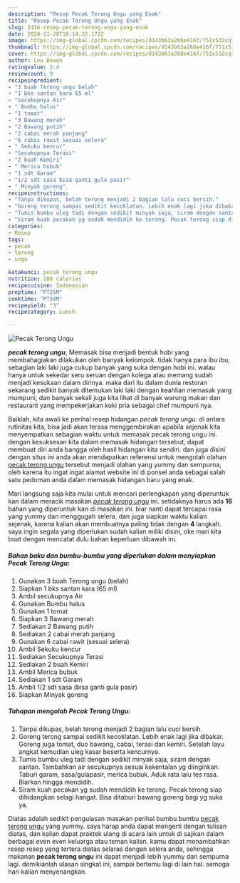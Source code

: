 ```yaml
---
description: "Resep Pecak Terong Ungu yang Enak"
title: "Resep Pecak Terong Ungu yang Enak"
slug: 2416-resep-pecak-terong-ungu-yang-enak
date: 2020-11-28T18:14:32.172Z
image: https://img-global.cpcdn.com/recipes/d143b63a268e416f/751x532cq70/pecak-terong-ungu-foto-resep-utama.jpg
thumbnail: https://img-global.cpcdn.com/recipes/d143b63a268e416f/751x532cq70/pecak-terong-ungu-foto-resep-utama.jpg
cover: https://img-global.cpcdn.com/recipes/d143b63a268e416f/751x532cq70/pecak-terong-ungu-foto-resep-utama.jpg
author: Lou Bowen
ratingvalue: 3.4
reviewcount: 9
recipeingredient:
- "3 buah Terong ungu belah"
- "1 bks santan kara 65 ml"
- "secukupnya Air"
- " Bumbu halus"
- "1 tomat"
- "3 Bawang merah"
- "2 Bawang putih"
- "2 cabai merah panjang"
- "6 cabai rawit sesuai selera"
- " Sekuku kencur"
- "Secukupnya Terasi"
- "2 buah Kemiri"
- " Merica bubuk"
- "1 sdt Garam"
- "1/2 sdt sasa bisa ganti gula pasir"
- " Minyak goreng"
recipeinstructions:
- "Tanpa dikupas, belah terong menjadi 2 bagian lalu cuci bersih."
- "Goreng terong sampai sedikit kecoklatan. Lebih enak lagi jika dibakar. Goreng juga tomat, duo bawang, cabai, terasi dan kemiri. Setelah layu angkat kemudian uleg kasar beserta kencurnya."
- "Tumis bumbu uleg tadi dengan sedikit minyak saja, siram dengan santan. Tambahkan air secukupnya sesuai kekentalan yg diinginkan. Taburi garam, sasa/gulapasir, merica bubuk. Aduk rata lalu tes rasa. Biarkan hingga mendidih."
- "Siram kuah pecakan yg sudah mendidih ke terong. Pecak terong siap dihidangkan selagi hangat. Bisa ditaburi bawang goreng bagi yg suka ya."
categories:
- Resep
tags:
- pecak
- terong
- ungu

katakunci: pecak terong ungu 
nutrition: 288 calories
recipecuisine: Indonesian
preptime: "PT25M"
cooktime: "PT38M"
recipeyield: "3"
recipecategory: Lunch

---
```



![Pecak Terong Ungu](https://img-global.cpcdn.com/recipes/d143b63a268e416f/751x532cq70/pecak-terong-ungu-foto-resep-utama.jpg)

<b><i>pecak terong ungu</i></b>, Memasak bisa menjadi bentuk hobi yang membahagiakan dilakukan oleh banyak kelompok. tidak hanya para ibu ibu, sebagian laki laki juga cukup banyak yang suka dengan hobi ini. walau hanya untuk sekedar seru seruan dengan kolega atau memang sudah menjadi kesukaan dalam dirinya. maka dari itu dalam dunia restoran sekarang sedikit banyak ditemukan laki laki dengan keahlian memasak yang mumpuni, dan banyak sekali juga kita lihat di banyak warung makan dan restaurant yang mempekerjakan koki pria sebagai chef mumpuni nya.



Baiklah, kita awali ke perihal resep hidangan <i>pecak terong ungu</i>. di antara rutinitas kita, bisa jadi akan terasa menggembirakan apabila sejenak kita menyempatkan sebagian waktu untuk memasak pecak terong ungu ini. dengan kesuksesan kita dalam memasak hidangan tersebut, dapat membuat diri anda bangga oleh hasil hidangan kita sendiri. dan juga disini dengan situs ini anda akan mendapatkan referensi untuk mengolah olahan <u>pecak terong ungu</u> tersebut menjadi olahan yang yummy dan sempurna, oleh karena itu ingat ingat alamat website ini di ponsel anda sebagai salah satu pedoman anda dalam memasak hidangan baru yang enak.


Mari langsung saja kita mulai untuk mencari perlengkapan yang diperuntuk kan dalam meracik masakan <u><i>pecak terong ungu</i></u> ini. setidaknya harus ada <b>16</b> bahan yang diperuntuk kan di masakan ini. biar nanti dapat tercapai rasa yang yummy dan menggugah selera. dan juga siapkan waktu kalian sejenak, karena kalian akan membuatnya paling tidak dengan <b>4</b> langkah. saya ingin segala yang diperlukan sudah kalian miliki disini, oke mari kita buat dengan mencatat dulu bahan keperluan dibawah ini.

<!--inarticleads1-->

##### Bahan baku dan bumbu-bumbu yang diperlukan dalam menyiapkan Pecak Terong Ungu:

1. Gunakan 3 buah Terong ungu (belah)
1. Siapkan 1 bks santan kara (65 ml)
1. Ambil secukupnya Air
1. Gunakan  Bumbu halus
1. Gunakan 1 tomat
1. Siapkan 3 Bawang merah
1. Sediakan 2 Bawang putih
1. Sediakan 2 cabai merah panjang
1. Gunakan 6 cabai rawit (sesuai selera)
1. Ambil  Sekuku kencur
1. Sediakan Secukupnya Terasi
1. Sediakan 2 buah Kemiri
1. Ambil  Merica bubuk
1. Sediakan 1 sdt Garam
1. Ambil 1/2 sdt sasa (bisa ganti gula pasir)
1. Siapkan  Minyak goreng




<!--inarticleads2-->

##### Tahapan mengolah Pecak Terong Ungu:

1. Tanpa dikupas, belah terong menjadi 2 bagian lalu cuci bersih.
1. Goreng terong sampai sedikit kecoklatan. Lebih enak lagi jika dibakar. Goreng juga tomat, duo bawang, cabai, terasi dan kemiri. Setelah layu angkat kemudian uleg kasar beserta kencurnya.
1. Tumis bumbu uleg tadi dengan sedikit minyak saja, siram dengan santan. Tambahkan air secukupnya sesuai kekentalan yg diinginkan. Taburi garam, sasa/gulapasir, merica bubuk. Aduk rata lalu tes rasa. Biarkan hingga mendidih.
1. Siram kuah pecakan yg sudah mendidih ke terong. Pecak terong siap dihidangkan selagi hangat. Bisa ditaburi bawang goreng bagi yg suka ya.




Diatas adalah sedikit pengulasan masakan perihal bumbu bumbu <u>pecak terong ungu</u> yang yummy. saya harap anda dapat mengerti dengan tulisan diatas, dan kalian dapat praktek ulang di acara lain untuk di sajikan dalam berbagai even even keluarga atau teman kalian. kamu dapat menambahkan resep resep yang tertera diatas selaras dengan selera anda, sehingga makanan <b>pecak terong ungu</b> ini dapat menjadi lebih yummy dan sempurna lagi. demikianlah ulasan singkat ini, sampai bertemu lagi di lain hal. semoga hari kalian menyenangkan.
